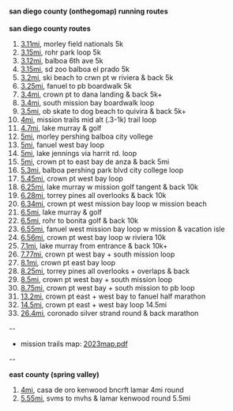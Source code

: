 #### san diego county (onthegomap) running routes

**san diego county routes**

1. [3.11mi](https://onthegomap.com/s/o85rfrh1), morley field nationals 5k
1. [3.15mi](https://onthegomap.com/s/n2d3m1j9), rohr park loop 5k
1. [3.12mi](https://onthegomap.com/s/hblgqj4l), balboa 6th ave 5k
1. [3.15mi](https://onthegomap.com/s/emk0kl80), sd zoo balboa el prado 5k
1. [3.2mi](https://onthegomap.com/s/a0tie88m), ski beach to crwn pt w riviera & back 5k
1. [3.25mi](https://onthegomap.com/s/e4hv5upf), fanuel to pb boardwalk 5k
1. [3.4mi](https://onthegomap.com/s/ht200o4a), crown pt to dana landing & back 5k+
1. [3.4mi](https://onthegomap.com/s/nd89tm56), south mission bay boardwalk loop
1. [3.5mi](https://onthegomap.com/s/qmndd2gh), ob skate to dog beach to quivira & back 5k+
1. [4mi](https://onthegomap.com/s/r02jqcgh), mission trails mid alt (.3-1k) trail loop
1. [4.7mi](https://onthegomap.com/s/4c198977), lake murray & golf
1. [5mi](https://onthegomap.com/s/uhfs3ghb), morley pershing balboa city vollege
1. [5mi](https://onthegomap.com/s/ebm4udnu), fanuel west bay loop
1. [5mi](https://onthegomap.com/s/3mo12a04), lake jennings via harrit rd. loop
1. [5mi](https://onthegomap.com/s/pcvcevjf), crown pt to east bay de anza & back 5mi
1. [5.3mi](https://onthegomap.com/s/5nq6r444), balboa pershing park blvd city college loop
1. [5.45mi](https://onthegomap.com/s/vm99vac2), crown pt west bay loop
1. [6.25mi](https://onthegomap.com/s/sjt3b34s), lake murray w mission golf tangent & back 10k
1. [6.28mi](https://onthegomap.com/s/u810n8v7), torrey pines all overlooks & back 10k
1. [6.34mi](https://onthegomap.com/s/l6ehlalt), crown pt west mission bay loop w mission beach
1. [6.5mi](https://onthegomap.com/s/5vbarmsi), lake murray & golf
1. [6.5mi](https://onthegomap.com/s/gbc30a1n), rohr to bonita golf & back 10k
1. [6.55mi](https://onthegomap.com/s/oqtu09cc), fanuel west mission bay loop w mission & vacation isle
1. [6.56mi](https://onthegomap.com/s/kbsfeucs), crown pt west bay loop w riviera 10k
1. [7.1mi](https://onthegomap.com/s/b5d981kj), lake murray from entrance & back 10k+
1. [7.77mi](https://onthegomap.com/s/137eu6q5), crown pt west bay + south mission loop
1. [8.1mi](https://onthegomap.com/s/gusijbdo), crown pt east bay loop
1. [8.25mi](https://onthegomap.com/s/u60bh728), torrey pines all overlooks + overlaps & back
1. [8.5mi](https://onthegomap.com/s/qi8l114l), crown pt west bay + south mission loop
1. [8.75mi](https://onthegomap.com/s/c45s51bd), crown pt west bay + south mission to pb loop
1. [13.2mi](https://onthegomap.com/s/gg0s878f), crown pt east + west bay to fanuel half marathon
1. [14.5mi](https://onthegomap.com/s/5d670u5r), crown pt east + west bay loop 14.5mi
1. [26.4mi](https://onthegomap.com/s/8jf06516), coronado silver strand round & back marathon



--
-   mission trails map: [2023map.pdf](https://mtrp.org/wp-content/uploads/2023/05/MTRP_Trail_Map_2023-5.pdf)

--

**east county (spring valley)**

1. [4mi](https://onthegomap.com/s/0eo34him), casa de oro kenwood bncrft lamar 4mi round
1. [5.55mi](https://onthegomap.com/s/l4v1fr5v), svms to mvhs & lamar kenwood round 5.5mi


<!--
created: jan 18, 2024 (github.com/ryt)
last updated: 11/2/24
-->